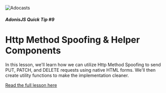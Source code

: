 ![Adocasts](https://adocasts.com/imgs/logo-white.svg)

##### AdonisJS Quick Tip #9
# Http Method Spoofing & Helper Components

In this lesson, we'll learn how we can utilize Http Method Spoofing to send PUT, PATCH, and DELETE requests using native HTML forms. We'll then create utility functions to make the implementation cleaner. 

[Read the full lesson here](https://adocasts.com/lessons/http-method-spoofing-and-helper-components-in-adonisjs)